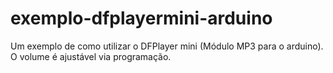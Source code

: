 # exemplo-dfplayermini-arduino
Um exemplo de como utilizar o DFPlayer mini (Módulo MP3 para o arduino). O volume é ajustável via programação.
